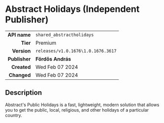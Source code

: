 # Abstract Holidays (Independent Publisher)
| | |
|-:|-|
|**API name**|`shared_abstractholidays`|
|**Tier**|Premium|
|**Version**|`releases/v1.0.1676\1.0.1676.3617`|
|**Publisher**|**Fördős András**|
|**Created**|Wed Feb 07 2024|
|**Changed**|Wed Feb 07 2024|

## Description
Abstract's Public Holidays is a fast, lightweight, modern solution that allows you to get the public, local, religious, and other holidays of a particular country.
